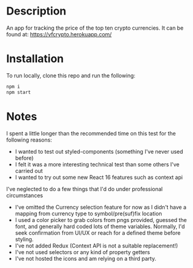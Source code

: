 # Description

An app for tracking the price of the top ten crypto currencies. It can be found at: https://vfcrypto.herokuapp.com/

# Installation

To run locally, clone this repo and run the following: 

```sh
npm i
npm start
```

# Notes

I spent a little longer than the recommended time on this test for the following reasons: 

  * I wanted to test out styled-components (something I've never used before)
  * I felt it was a more interesting technical test than some others I've carried out
  * I wanted to try out some new React 16 features such as context api
  
I've neglected to do a few things that I'd do under professional circumstances

* I've omitted the Currency selection feature for now as I didn't have a mapping from currency type to symbol/pre(suf)fix location
* I used a color picker to grab colors from pngs provided, guessed the font, and generally hard coded lots of theme variables. Normally, I'd seek confirmation from UI/UX or reach for a defined theme before styling. 
* I've not added Redux (Context API is not a suitable replacement!)
* I've not used selectors or any kind of property getters
* I've not hosted the icons and am relying on a third party.
